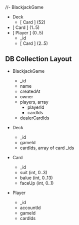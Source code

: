 
//- BlackjackGame
  - Deck
    - [ Card ] (52)
  - [ Card ] (1..5)
  - [ Player ] (0..5)
    - _id
    - [ Card ] (2..5)

## DB Collection Layout

- BlackjackGame
  - _id
  - name
  - createdAt
  - owner
  - players, array
    - playerId
    - cardIds
  - dealerCardIds

- Deck
  - _id
  - gameId
  - cardIds, array of card _ids

- Card
  - _id
  - suit (int, 0..3)
  - balue (int, 0..13)
  - faceUp (int, 0..1)

- Player
  - _id
  - accountId
  - gameId
  - cardIds
